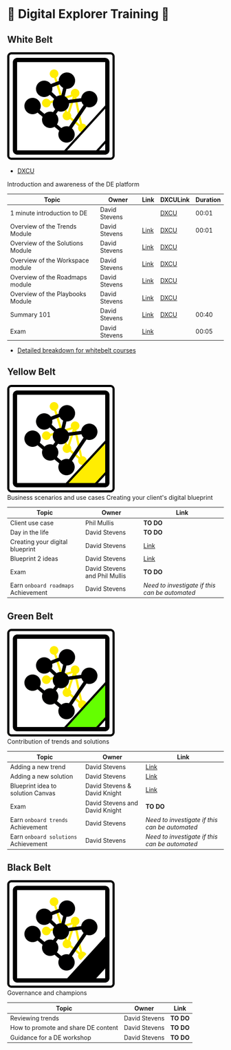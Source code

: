 # :construction: Digital Explorer Training :construction:


## White Belt
![](trainingBadges/WhiteBelt.png)<br>

- [DXCU](https://dxc.sabacloud.com/Saba/Web_spf/NA2PRD0005/app/shared;spf-url=common%2Flearningeventdetail%2Fcurra000000000004384)

Introduction and awareness of the DE platform

|Topic|Owner|Link|DXCULink|Duration|
|---|---|---|---|---|
|1 minute introduction to DE|David Stevens| |[DXCU](https://dxc.sabacloud.com/Saba/Web_spf/NA2PRD0005/common/ledetail/00054479) |00:01|
|Overview of the Trends Module| David Stevens|[Link](https://github.com/dxc-technology/dxc-digitalexplorer/blob/master/training/Trends/Trends100/readme.md)|[DXCU](https://dxc.sabacloud.com/Saba/Web_spf/NA2PRD0005/common/ledetail/00054453)|00:01|
|Overview of the Solutions Module| David Stevens|[Link](https://github.com/dxc-technology/dxc-digitalexplorer/tree/master/training/Solutions)|[DXCU](https://dxc.sabacloud.com/Saba/Web_spf/NA2PRD0005/common/ledetail/00054454)
|Overview of the Workspace module| David Stevens|[Link](https://github.com/dxc-technology/dxc-digitalexplorer/blob/master/training/Workspaces/readme.md)|[DXCU](https://dxc.sabacloud.com/Saba/Web_spf/NA2PRD0005/common/ledetail/00054455)
|Overview of the Roadmaps module| David Stevens|[Link](https://github.com/dxc-technology/dxc-digitalexplorer/blob/master/training/Roadmaps/RoadmapOverview.md)|[DXCU](https://dxc.sabacloud.com/Saba/Web_spf/NA2PRD0005/common/ledetail/00054469)
|Overview of the Playbooks Module| David Stevens|[Link](https://github.com/dxc-technology/dxc-digitalexplorer/blob/master/training/Playbooks/PlaybookOverview.md)|[DXCU](https://dxc.sabacloud.com/Saba/Web_spf/NA2PRD0005/common/ledetail/00054446)
|Summary 101| David Stevens|[Link](https://github.com/dxc-technology/dxc-digitalexplorer/blob/master/training/101/DXCDE101.md)|[DXCU](https://dxc.sabacloud.com/Saba/Web_spf/NA2PRD0005/common/ledetail/00054446)|00:40|
|Exam|David Stevens|[Link](examQuestions.md)||00:05|

- [Detailed breakdown for whitebelt courses](DXCUWhiteBeltCourses.md)

## Yellow Belt

![](trainingBadges/YellowBelt.png)<br>
Business scenarios and use cases
Creating your client's digital blueprint


|Topic|Owner|Link
|---|---|---|
|Client use case|Phil Mullis|**TO DO**
|Day in the life| David Stevens|**TO DO**
|Creating your digital blueprint|David Stevens|[Link](https://github.com/dxc-technology/dxc-digitalexplorer/blob/master/training/Roadmaps/InitialSetup.md)
|Blueprint 2 ideas|David Stevens|[Link](https://github.com/dxc-technology/dxc-digitalexplorer/blob/master/training/Roadmaps/RoadmapOutput.md) 
|Exam|David Stevens and Phil Mullis|**TO DO**
|Earn `onboard roadmaps` Achievement|David Stevens|_Need to investigate if this can be automated_

## Green Belt
![](trainingBadges/GreenBelt.png)<br>
Contribution of trends and solutions

|Topic|Owner|Link
|---|---|---|
|Adding a new trend|David Stevens|[Link](https://github.com/dxc-technology/dxc-digitalexplorer/blob/master/training/Trends/ContributingTrends/readme.md)
|Adding a new solution|David Stevens|[Link](https://github.com/dxc-technology/dxc-digitalexplorer/tree/master/training/Solutions/SubmittingSolutions)
|Blueprint idea to solution Canvas|David Stevens & David Knight|[Link](https://github.com/dxc-technology/dxc-digitalexplorer/blob/master/training/Roadmaps/Idea2Solution.md)
|Exam|David Stevens and David Knight|**TO DO**
|Earn `onboard trends` Achievement|David Stevens|_Need to investigate if this can be automated_
|Earn `onboard solutions` Achievement|David Stevens|_Need to investigate if this can be automated_

## Black Belt
![](trainingBadges/BlackBelt.png)<br>
Governance and champions

|Topic|Owner|Link
|---|---|---|
|Reviewing trends|David Stevens|**TO DO**
|How to promote and share DE content|David Stevens|**TO DO**
|Guidance for a DE workshop|David Stevens|**TO DO**


